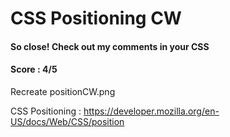 # CSS Positioning CW
#### So close! Check out my comments in your CSS
#### Score : 4/5
Recreate positionCW.png

CSS Positioning : https://developer.mozilla.org/en-US/docs/Web/CSS/position
